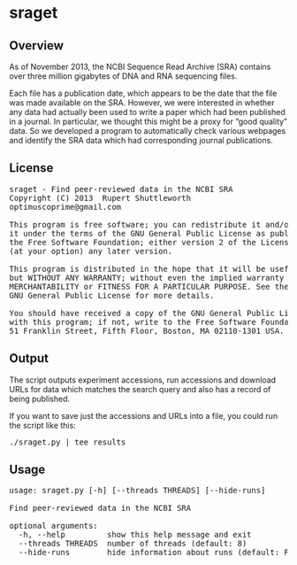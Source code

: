 sraget
======

Overview
--------

As of November 2013, the NCBI Sequence Read Archive (SRA) contains over three million gigabytes of DNA and RNA sequencing files.

Each file has a publication date, which appears to be the date that the file was made available on the SRA. However, we were interested in whether any data had actually been used to write a paper which had been published in a journal. In particular, we thought this might be a proxy for “good quality” data. So we developed a program to automatically check various webpages and identify the SRA data which had corresponding journal publications.

License
-------

<pre>
sraget - Find peer-reviewed data in the NCBI SRA
Copyright (C) 2013  Rupert Shuttleworth
optimuscoprime@gmail.com

This program is free software; you can redistribute it and/or modify
it under the terms of the GNU General Public License as published by
the Free Software Foundation; either version 2 of the License, or
(at your option) any later version.

This program is distributed in the hope that it will be useful,
but WITHOUT ANY WARRANTY; without even the implied warranty of
MERCHANTABILITY or FITNESS FOR A PARTICULAR PURPOSE. See the
GNU General Public License for more details.

You should have received a copy of the GNU General Public License along
with this program; if not, write to the Free Software Foundation, Inc.,
51 Franklin Street, Fifth Floor, Boston, MA 02110-1301 USA.
</pre>

Output
------

The script outputs experiment accessions, run accessions and download URLs for data which matches the search query and also has a record of being published.

If you want to save just the accessions and URLs into a file, you could run the script like this:

<pre>
./sraget.py | tee results
</pre>

Usage
-----

<pre>
usage: sraget.py [-h] [--threads THREADS] [--hide-runs]

Find peer-reviewed data in the NCBI SRA

optional arguments:
  -h, --help         show this help message and exit
  --threads THREADS  number of threads (default: 8)
  --hide-runs        hide information about runs (default: False)
</pre>
